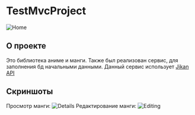 # TestMvcProject

![Home](https://user-images.githubusercontent.com/31956595/193257481-c0f51c04-2a5c-416e-b48f-3da9a0506031.PNG)
 
## О проекте
Это библиотека аниме и манги. Также был реализован сервис, для заполнения бд начальными данными. Данный сервис использует [Jikan API](https://github.com/Ervie/jikan.net)


## Скриншоты
Просмотр манги:
![Details](https://user-images.githubusercontent.com/31956595/193257697-839f344c-75f7-4374-b165-702db9816af8.PNG)
Редактирование манги:
![Editing](https://user-images.githubusercontent.com/31956595/193257705-ba69466b-ebc1-463e-8c91-b861f0173861.PNG)
